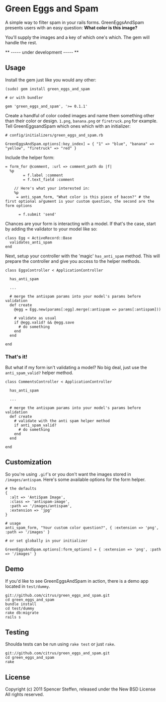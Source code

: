 Green Eggs and Spam
===================

A simple way to filter spam in your rails forms. GreenEggsAndSpam presents users with an easy question: **What color is this image?**

You'll supply the images and a key of which one's which. The gem will handle the rest.


** ----- under development ----- **


Usage
-----

Install the gem just like you would any other:

    (sudo) gem install green_eggs_and_spam
    
    # or with bundler
    
    gem 'green_eggs_and_spam', '>= 0.1.1'
        

Create a handful of color coded images and name them something other than their color or design. `1.png`, `banana.png` or `firetruck.png` for example. Tell GreenEggsandSpam which ones which with an initializer:

    # config/initializers/green_eggs_and_spam.rb
    
    GreenEggsAndSpam.options[:key_index] = { "1" => "blue", "banana" => "yellow", "firetruck" => "red" }



Include the helper form:

    = form_for @comment, :url => comment_path do |f|
      %p
		    = f.label :comment
		    = f.text_field :comment
		    
	    // Here's what your interested in:
	    %p
	     = anti_spam_form, "What color is this piece of bacon?" # the first optional argument is your custom question, the second are the form options
        
		  = f.submit 'send'



Chances are your form is interacting with a model. If that's the case, start by adding the validator to your model like so:

    class Egg < ActiveRecord::Base
      validates_anti_spam
    end
    


Next, setup your controller with the 'magic' `has_anti_spam` method. This will prepare the controller and give you access to the helper methods.

    class EggsController < ApplicationController
      
      has_anti_spam
      
      ...
      
      # merge the antispam params into your model's params before validation
      def create
        @egg = Egg.new(params[:egg].merge(:antispam => params[:antispam]))
        
        # validate as usual
        if @egg.valid? && @egg.save
          # do something
        end
      end
      
    end



### That's it!


But what if my form isn't validating a model? No big deal, just use the `anti_spam_valid?` helper method.
    
    class CommentsController < ApplicationController
      
      has_anti_spam
      
      ...
      
      # merge the antispam params into your model's params before validation
      def create
        # validate with the anti spam helper method
        if anti_spam_valid?
          # do something
        end
      end
      
    end
    




Customization
-------------

So you're using `.gif`'s or you don't want the images stored in `/images/antispam`. Here's some available options for the form helper.

    # the defaults
    {
      :alt => 'AntiSpam Image',
      :class => 'antispam-image',
      :path => '/images/antispam',
      :extension => 'jpg'
    }
    
    # usage
    anti_spam_form, "Your custom color question?", { :extension => 'png', :path => '/images' }
      
    # or set globally in your initializer
    
    GreenEggsAndSpam.options[:form_options] = { :extension => 'png', :path => '/images' }



Demo
----

If you'd like to see GreenEggsAndSpam in action, there is a demo app located in `test/dummy`.

    git://github.com/citrus/green_eggs_and_spam.git
    cd green_eggs_and_spam
    bundle install
    cd test/dummy
    rake db:migrate
    rails s


Testing
-------

Shoulda tests can be run using `rake test` or just `rake`.

    git://github.com/citrus/green_eggs_and_spam.git
    cd green_eggs_and_spam
    rake
    
    
License
-------

Copyright (c) 2011 Spencer Steffen, released under the New BSD License All rights reserved.
